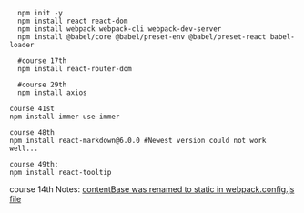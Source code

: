 ```
  npm init -y
  npm install react react-dom
  npm install webpack webpack-cli webpack-dev-server
  npm install @babel/core @babel/preset-env @babel/preset-react babel-loader
```

```
  #course 17th
  npm install react-router-dom
```

```
  #course 29th
  npm install axios
```

```
course 41st
npm install immer use-immer

```

```
course 48th
npm install react-markdown@6.0.0 #Newest version could not work well...

```

```
course 49th:
npm install react-tooltip

```

course 14th Notes:
[contentBase was renamed to static in webpack.config.js file](https://github.com/webpack/webpack-dev-server/issues/2958#issuecomment-757141969)
